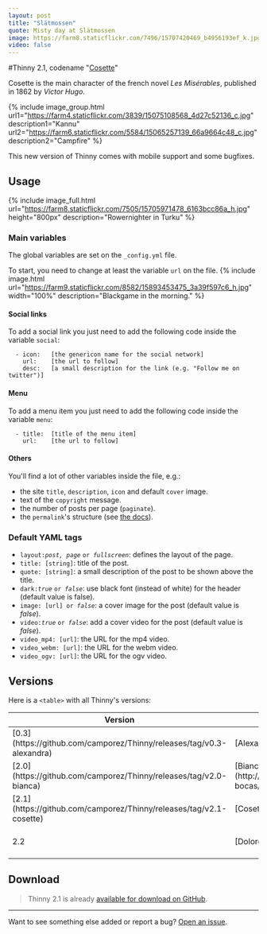 ```yaml
---
layout: post
title: "Slätmossen"
quote: Misty day at Slätmossen
image: https://farm8.staticflickr.com/7496/15707420469_b4956193ef_k.jpg
video: false
---
```


#Thinny 2.1, codename "[Cosette](http://lesmiserables.wikia.com/wiki/Cosette)"

Cosette is the main character of the french novel _Les Misérables_, published in 1862 by _Victor Hugo_.

{% include image_group.html url1="https://farm4.staticflickr.com/3839/15075108568_4d27c52136_c.jpg" description1="Kannu" url2="https://farm6.staticflickr.com/5584/15065257139_66a9664c48_c.jpg" description2="Campfire" %}

This new version of Thinny comes with mobile support and some bugfixes.

## Usage
{% include image_full.html url="https://farm8.staticflickr.com/7505/15705971478_6163bcc86a_h.jpg" height="800px" description="Rowernighter in Turku" %}

### Main variables

The global variables are set on the `_config.yml` file.

To start, you need to change at least the variable `url` on the file.
{% include image.html url="https://farm9.staticflickr.com/8582/15893453475_3a39f597c6_h.jpg" width="100%" description="Blackgame in the morning." %}
#### Social links

To add a social link you just need to add the following code inside the variable `social`:

```
  - icon:	[the genericon name for the social network]
    url:	[the url to follow]
    desc:	[a small description for the link (e.g. "Follow me on twitter")]
```

#### Menu

To add a menu item you just need to add the following code inside the variable `menu`:

```
  - title:	[title of the menu item]
    url:	[the url to follow]
```

#### Others

You'll find a lot of other variables inside the file, e.g.:

- the site `title`, `description`, `icon` and default `cover` image.
- text of the `copyright` message.
- the number of posts per page (`paginate`).
- the `permalink`'s structure (see [the docs](http://jekyllrb.com/docs/pagination/)).


### Default YAML tags

- `layout:`<i>`post, page`</i> `or `<i>`fullscreen`</i>: defines the layout of the page.
- `title: [string]`: title of the post.
- `quote: [string]`: a small description of the post to be shown above the title.
- `dark:`<i>`true`</i> `or `<i>`false`</i>: use black font (instead of white) for the header (default value is false).
- `image: [url] or `<i>`false`</i>: a cover image for the post (default value is _false_).
- `video:`<i>`true`</i> `or `<i>`false`</i>: add a cover video for the post (default value is _false_).
- `video_mp4: [url]`: the URL for the mp4 video.
- `video_webm: [url]`: the URL for the webm video.
- `video_ogv: [url]`: the URL for the ogv video.

## Versions

Here is a `<table>` with all Thinny's versions:
<table>
  <thead>
    <tr>
      <th>Version</th>
      <th>Codename</th>
      <th>Platform</th>
      <th>Release date</th>
    </tr>
  </thead>
  <tbody>
    <tr>
      <td>[0.3](https://github.com/camporez/Thinny/releases/tag/v0.3-alexandra)</td>
      <td>[Alexandra](http://nikita2010.wikia.com/wiki/Alexandra_Udinov)</td>
      <td>Ghost 0.3.x</td>
      <td>November 2013</td>
    </tr>
    <tr>
      <td>[2.0](https://github.com/camporez/Thinny/releases/tag/v2.0-bianca)</td>
      <td>[Bianca](http://memoriaglobo.globo.com/programas/entretenimento/novelas/caras-bocas/caras-bocas-bianca-isabelle-drummond.htm)</td>
      <td>Jekyll</td>
      <td>January 2014</td>
    </tr>
    <tr>
      <td>[2.1](https://github.com/camporez/Thinny/releases/tag/v2.1-cosette)</td>
      <td>[Cosette](http://lesmiserables.wikia.com/wiki/Cosette)</td>
      <td>Jekyll</td>
      <td>March 2014</td>
    </tr>
    <tr>
      <td>2.2</td>
      <td>[Dolores](http://en.wikipedia.org/wiki/Dolores_Haze)</td>
      <td>Jekyll</td>
      <td><i>Soon (see the [issues list](https://github.com/camporez/camporez.github.io/issues?milestone=3))</i></td>
    </tr>
  </tbody>
</table>

## Download

> Thinny 2.1 is already [available for download on GitHub](https://github.com/camporez/Thinny/releases).

-----
Want to see something else added or report a bug? [Open an issue](https://github.com/camporez/camporez.github.io/issues/new).
